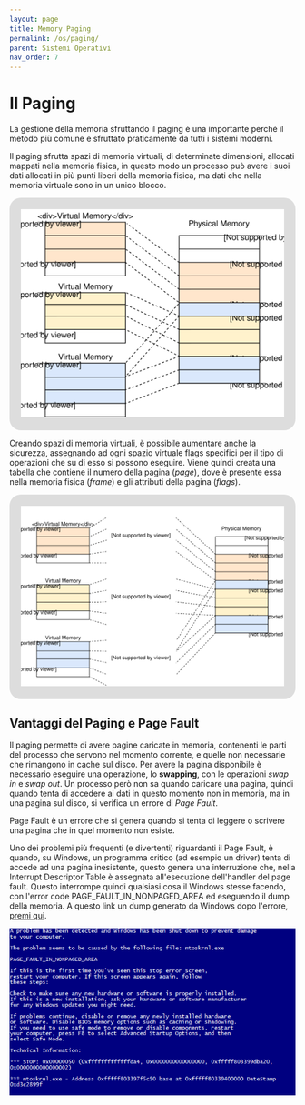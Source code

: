 ```yaml
---
layout: page
title: Memory Paging
permalink: /os/paging/
parent: Sistemi Operativi
nav_order: 7
---
```


# Il Paging

La gestione della memoria sfruttando il paging è una importante perché il metodo più comune e sfruttato praticamente da tutti i sistemi moderni.

Il paging sfrutta spazi di memoria virtuali, di determinate dimensioni, allocati mappati nella memoria fisica, in questo modo un processo può avere i suoi dati allocati in più punti liberi della memoria fisica, ma dati che nella memoria virtuale sono in un unico blocco.

<div style="background-color: #DDD;
            padding: 20px; 
            text-align: center; 
            border-radius: 20px"> 
<img src="/assets/images/paging-fragmentation.svg">
</div>

Creando spazi di memoria virtuali, è possibile aumentare anche la sicurezza, assegnando ad ogni spazio virtuale flags specifici per il tipo di operazioni che su di esso si possono eseguire. Viene quindi creata una tabella che contiene il numero della pagina (_page_), dove è presente essa nella memoria fisica (_frame_) e gli attributi della pagina (_flags_).

<div style="background-color: #DDD;
            padding: 20px; 
            text-align: center; 
            border-radius: 20px"> 
<img src="/assets/images/page-tables.svg">
</div>

## Vantaggi del Paging e Page Fault

Il paging permette di avere pagine caricate in memoria, contenenti le parti del processo che servono nel momento corrente, e quelle non necessarie che rimangono in cache sul disco. Per avere la pagina disponibile è necessario eseguire una operazione, lo **swapping**, con le operazioni _swap in_ e _swap out_. Un processo però non sa quando caricare una pagina, quindi quando tenta di accedere ai dati in questo momento non in memoria, ma in una pagina sul disco, si verifica un errore di _Page Fault_.

Page Fault è un errore che si genera quando si tenta di leggere o scrivere una pagina che in quel momento non esiste.

Uno dei problemi più frequenti (e divertenti) riguardanti il Page Fault, è quando, su Windows, un programma critico (ad esempio un driver) tenta di accede ad una pagina inesistente, questo genera una interruzione che, nella Interrupt Descriptor Table è assegnata all'esecuzione dell'handler del page fault. Questo interrompe quindi qualsiasi cosa il Windows stesse facendo, con l'error code PAGE_FAULT_IN_NONPAGED_AREA ed eseguendo il dump della memoria. A questo link un dump generato da Windows dopo l'errore, [premi qui]().

![page_fault_in_nonpaged_area](../assets/images/page_fault_in_nonpaged_area.png)